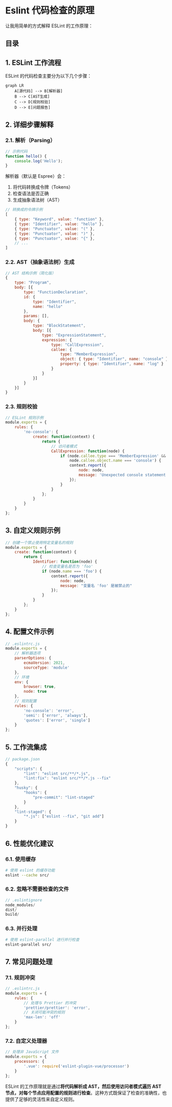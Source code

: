 
# Eslint 代码检查的原理

让我用简单的方式解释 ESLint 的工作原理：


## 目录
<!-- toc -->
 ## 1. ESLint 工作流程 

ESLint 的代码检查主要分为以下几个步骤：

```mermaid
graph LR
    A[源代码] --> B[解析器]
    B --> C[AST生成]
    C --> D[规则校验]
    D --> E[问题报告]
```

## 2. 详细步骤解释

### 2.1. 解析（Parsing）

```javascript
// 示例代码
function hello() {
    console.log('Hello');
}
```

解析器（默认是 Espree）会：
1. 将代码转换成令牌（Tokens）
2. 检查语法是否正确
3. 生成抽象语法树（AST）

```javascript
// 转换成的令牌示例
[
    { type: "Keyword", value: "function" },
    { type: "Identifier", value: "hello" },
    { type: "Punctuator", value: "(" },
    { type: "Punctuator", value: ")" },
    { type: "Punctuator", value: "{" },
    // ...
]
```

### 2.2. AST（抽象语法树）生成

```javascript
// AST 结构示例（简化版）
{
    type: "Program",
    body: [{
        type: "FunctionDeclaration",
        id: {
            type: "Identifier",
            name: "hello"
        },
        params: [],
        body: {
            type: "BlockStatement",
            body: [{
                type: "ExpressionStatement",
                expression: {
                    type: "CallExpression",
                    callee: {
                        type: "MemberExpression",
                        object: { type: "Identifier", name: "console" },
                        property: { type: "Identifier", name: "log" }
                    }
                }
            }]
        }
    }]
}
```

### 2.3. 规则校验

```javascript
// ESLint 规则示例
module.exports = {
    rules: {
        'no-console': {
            create: function(context) {
                return {
                    // 访问者模式
                    CallExpression: function(node) {
                        if (node.callee.type === 'MemberExpression' &&
                            node.callee.object.name === 'console') {
                            context.report({
                                node: node,
                                message: 'Unexpected console statement.'
                            });
                        }
                    }
                };
            }
        }
    }
};
```

## 3. 自定义规则示例

```javascript
// 创建一个禁止使用特定变量名的规则
module.exports = {
    create: function(context) {
        return {
            Identifier: function(node) {
                // 检查变量名是否为 'foo'
                if (node.name === 'foo') {
                    context.report({
                        node: node,
                        message: "变量名 'foo' 是被禁止的"
                    });
                }
            }
        };
    }
};
```

## 4. 配置文件示例

```javascript
// .eslintrc.js
module.exports = {
    // 解析器选项
    parserOptions: {
        ecmaVersion: 2021,
        sourceType: 'module'
    },
    // 环境
    env: {
        browser: true,
        node: true
    },
    // 规则配置
    rules: {
        'no-console': 'error',
        'semi': ['error', 'always'],
        'quotes': ['error', 'single']
    }
};
```

## 5. 工作流集成

```javascript
// package.json
{
    "scripts": {
        "lint": "eslint src/**/*.js",
        "lint:fix": "eslint src/**/*.js --fix"
    },
    "husky": {
        "hooks": {
            "pre-commit": "lint-staged"
        }
    },
    "lint-staged": {
        "*.js": ["eslint --fix", "git add"]
    }
}
```

## 6. 性能优化建议

### 6.1. **使用缓存**

```bash
# 使用 eslint 的缓存功能
eslint --cache src/
```

### 6.2. **忽略不需要检查的文件**

```javascript
// .eslintignore
node_modules/
dist/
build/
```

### 6.3. **并行处理**

```bash
# 使用 eslint-parallel 进行并行检查
eslint-parallel src/
```

## 7. 常见问题处理

### 7.1. **规则冲突**
```javascript
// .eslintrc.js
module.exports = {
    rules: {
        // 处理与 Prettier 的冲突
        'prettier/prettier': 'error',
        // 关闭可能冲突的规则
        'max-len': 'off'
    }
};
```

### 7.2. **自定义处理器**

```javascript
// 处理非 JavaScript 文件
module.exports = {
    processors: {
        '.vue': require('eslint-plugin-vue/processor')
    }
};
```

ESLint 的工作原理就是通过**将代码解析成 AST，然后使用访问者模式遍历 AST 节点，对每个节点应用配置的规则进行检查**。这种方式既保证了检查的准确性，也提供了足够的灵活性来自定义规则。

